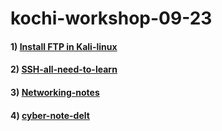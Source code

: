 # kochi-workshop-09-23

#### 1) [Install FTP in Kali-linux](https://keralahacker.github.io/kochi-workshop-09-23/Install%20FTP%20in%20Kali.html) 
#### 2) [SSH-all-need-to-learn](https://keralahacker.github.io/kochi-workshop-09-23/SSH%20Setup%20on%20Kali%20Linux.html)
#### 3) [Networking-notes](https://keralahacker.github.io/kochi-workshop-09-23/Networking-note.html)
#### 4) [cyber-note-delt](https://picshost.pics/image.php?id=KHBMS8.png)
